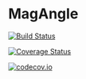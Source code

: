 # MagAngle

[![Build Status](https://travis-ci.org/ajkeller34/MagAngle.jl.svg?branch=master)](https://travis-ci.org/ajkeller34/MagAngle.jl)

[![Coverage Status](https://coveralls.io/repos/ajkeller34/MagAngle.jl/badge.svg?branch=master&service=github)](https://coveralls.io/github/ajkeller34/MagAngle.jl?branch=master)

[![codecov.io](http://codecov.io/github/ajkeller34/MagAngle.jl/coverage.svg?branch=master)](http://codecov.io/github/ajkeller34/MagAngle.jl?branch=master)

